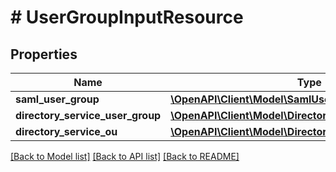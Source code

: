 # # UserGroupInputResource

## Properties

Name | Type | Description | Notes
------------ | ------------- | ------------- | -------------
**saml_user_group** | [**\OpenAPI\Client\Model\SamlUserGroupInput**](SamlUserGroupInput.md) |  | [optional]
**directory_service_user_group** | [**\OpenAPI\Client\Model\DirectoryServiceUserGroupInput**](DirectoryServiceUserGroupInput.md) |  | [optional]
**directory_service_ou** | [**\OpenAPI\Client\Model\DirectoryServiceOuInput**](DirectoryServiceOuInput.md) |  | [optional]

[[Back to Model list]](../../README.md#models) [[Back to API list]](../../README.md#endpoints) [[Back to README]](../../README.md)
